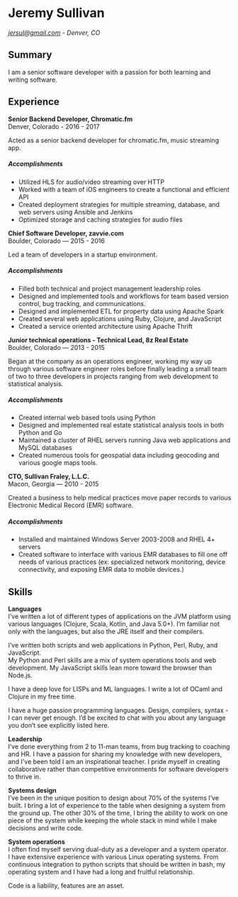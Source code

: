 # Jeremy Sullivan

*jersul@gmail.com - Denver, CO*

## Summary

I am a senior software developer with a passion for both learning and writing software.

## Experience

**Senior Backend Developer, Chromatic.fm**  
Denver, Colorado - 2016 - 2017 

Acted as a senior backend developer for chromatic.fm, music streaming app.

##### Accomplishments
- Utilized HLS for audio/video streaming over HTTP
- Worked with a team of iOS engineers to create a functional and efficient API
- Created deployment strategies for multiple streaming, database, and web servers using Ansible and Jenkins
- Optimized storage and caching strategies for audio files

**Chief Software Developer, zavvie.com**  
Boulder, Colorado — 2015 - 2016

Led a team of developers in a startup environment.

##### Accomplishments
- Filled both technical and project management leadership roles
- Designed and implemented tools and workflows for team based version control, bug tracking, and communications.
- Designed and implemented ETL for property data using Apache Spark
- Created several web applications using Ruby, Clojure, and JavaScript 
- Created a service oriented architecture using Apache Thrift

**Junior technical operations - Technical Lead, 8z Real Estate**  
Boulder, Colorado — 2013 - 2015

Began at the company as an operations engineer, 
working my way up through various software engineer roles before finally leading a small team of 
two to three developers in projects ranging from web development to statistical analysis.

##### Accomplishments
- Created internal web based tools using Python
- Designed and implemented real estate statistical analysis tools in both Python and Go
- Maintained a cluster of RHEL servers running Java web applications and MySQL databases
- Created numerous tools for geospatial data including geocoding and various google maps tools.

**CTO, Sullivan Fraley, L.L.C.**  
Macon, Georgia — 2010 - 2015

Created a business to help medical practices move paper records to various Electronic Medical Record (EMR) software.

##### Accomplishments  
- Installed and maintained Windows Server 2003-2008 and RHEL 4+ servers
- Created software to interface with various EMR databases to fill one off needs of various practices (ex: specialized network monitoring, device connectivity, and exposing EMR data to mobile devices.)

## Skills

**Languages**  
I’ve written a lot of different types of applications on the JVM platform using various languages (Clojure, Scala, Kotlin, and Java 5.0+). 
I’m familiar not only with the languages, but also the JRE itself and their compilers.

I’ve written both scripts and web applications in Python, Perl, Ruby, and JavaScript.  
My Python and Perl skills are a mix of system operations tools and web development. 
My JavaScript skills lean more toward the browser than Node.js.

I have a deep love for LISPs and ML languages. 
I write a lot of OCaml and Clojure in my free time.

I have a huge passion programming languages. 
Design, compilers, syntax - I can never get enough. 
I’d be excited to chat with you about any language you don’t see explicitly listed here.

**Leadership**  
I’ve done everything from 2 to 11-man teams, from bug tracking to coaching and HR. 
I have a passion for sharing my knowledge with new developers, and I've been told I am an inspirational teacher. 
I pride myself in creating collaborative rather than competitive environments for software developers to thrive in.

**Systems design**  
I’ve been in the unique position to design about 70% of the systems I’ve built. 
I bring a lot of experience to the table when designing a system from the ground up. 
The other 30% of the time, I bring the ability to work on one piece of the system while keeping the whole stack in mind while 
I make decisions and write code.

**System operations**  
I often find myself serving dual-duty as a developer and a system operator. 
I have extensive experience with various Linux operating systems. 
From continuous integration to python scripts that should be written in bash, 
my operating system and I have had a long and fruitful relationship.

Code is a liability, features are an asset. 
